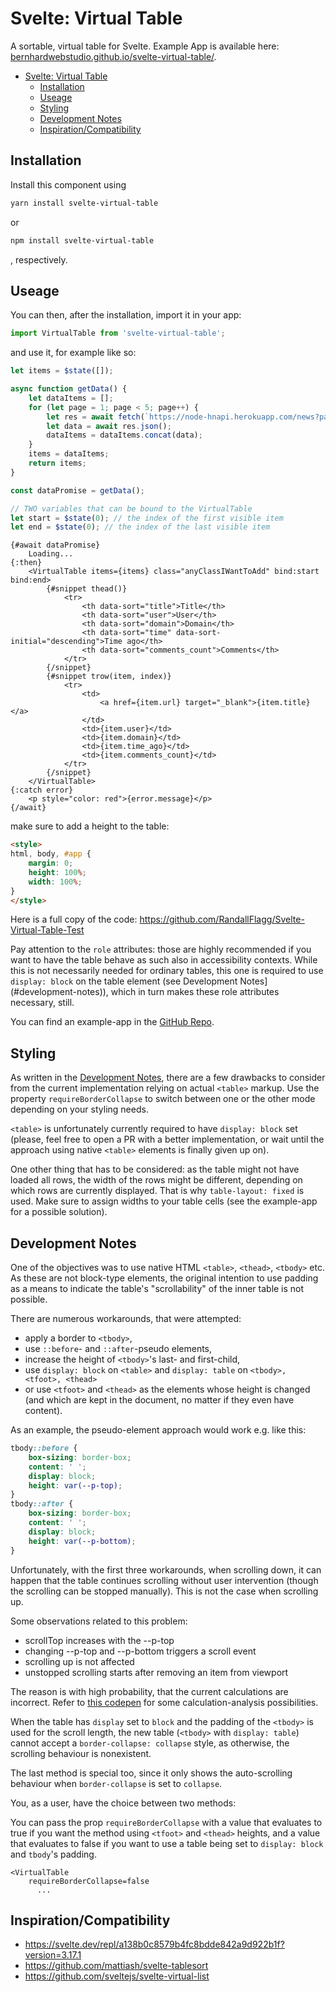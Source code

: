 # Svelte: Virtual Table

A sortable, virtual table for Svelte.
Example App is available here: [bernhardwebstudio.github.io/svelte-virtual-table/](https://bernhardwebstudio.github.io/svelte-virtual-table/).

- [Svelte: Virtual Table](#svelte-virtual-table)
	- [Installation](#installation)
	- [Useage](#useage)
	- [Styling](#styling)
	- [Development Notes](#development-notes)
	- [Inspiration/Compatibility](#inspirationcompatibility)

## Installation

Install this component using

```bash
yarn install svelte-virtual-table
```

or

```bash
npm install svelte-virtual-table
```

, respectively.

## Useage

You can then, after the installation, import it in your app:

```js
import VirtualTable from 'svelte-virtual-table';
```

and use it, for example like so:

```js
let items = $state([]);

async function getData() {
	let dataItems = [];
	for (let page = 1; page < 5; page++) {
		let res = await fetch(`https://node-hnapi.herokuapp.com/news?page=${page}`);
		let data = await res.json();
		dataItems = dataItems.concat(data);
	}
	items = dataItems;
	return items;
}

const dataPromise = getData();

// TWO variables that can be bound to the VirtualTable
let start = $state(0); // the index of the first visible item
let end = $state(0); // the index of the last visible item
```

```svelte
{#await dataPromise}
	Loading...
{:then}
	<VirtualTable items={items} class="anyClassIWantToAdd" bind:start bind:end>
		{#snippet thead()}
			<tr>
				<th data-sort="title">Title</th>
				<th data-sort="user">User</th>
				<th data-sort="domain">Domain</th>
				<th data-sort="time" data-sort-initial="descending">Time ago</th>
				<th data-sort="comments_count">Comments</th>
			</tr>
		{/snippet}
		{#snippet trow(item, index)}
			<tr>
				<td>
					<a href={item.url} target="_blank">{item.title}</a>
				</td>
				<td>{item.user}</td>
				<td>{item.domain}</td>
				<td>{item.time_ago}</td>
				<td>{item.comments_count}</td>
			</tr>
		{/snippet}
	</VirtualTable>
{:catch error}
	<p style="color: red">{error.message}</p>
{/await}
```

make sure to add a height to the table:
```html
<style>
html, body, #app {
    margin: 0;
    height: 100%;
    width: 100%;
}
</style>
```

Here is a full copy of the code: https://github.com/RandallFlagg/Svelte-Virtual-Table-Test

Pay attention to the `role` attributes: those are highly recommended if you want to have the table behave as such also in accessibility contexts.
While this is not necessarily needed for ordinary tables, this one is required to use `display: block` on the table element (see Development Notes](#development-notes)), which in turn makes these role attributes necessary, still.

You can find an example-app in the [GitHub Repo](https://github.com/BernhardWebstudio/svelte-virtual-table/tree/main/src/routes).

## Styling

As written in the [Development Notes](#development-notes), there are a few drawbacks to consider from the current implementation relying on actual `<table>` markup.
Use the property `requireBorderCollapse` to switch between one or the other mode depending on your styling needs.

`<table>` is unfortunately currently required to have `display: block` set (please, feel free to open a PR with a better implementation, or wait until the approach using native `<table>` elements is finally given up on).

One other thing that has to be considered: as the table might not have loaded all rows, the width of the rows might be different, depending on which rows are currently displayed. That is why `table-layout: fixed` is used.
Make sure to assign widths to your table cells (see the example-app for a possible solution).

## Development Notes

One of the objectives was to use native HTML `<table>`, `<thead>`, `<tbody>` etc.
As these are not block-type elements, the original intention to use padding as a means to indicate the table's "scrollability" of the inner table is not possible.

There are numerous workarounds, that were attempted:

- apply a border to `<tbody>`,
- use `::before`- and `::after`-pseudo elements,
- increase the height of `<tbody>`'s last- and first-child,
- use `display: block` on `<table>` and `display: table` on `<tbody>, <tfoot>, <thead>`
- or use `<tfoot>` and `<thead>` as the elements whose height is changed (and which are kept in the document, no matter if they even have content).

As an example, the pseudo-element approach would work e.g. like this:

```css
tbody::before {
	box-sizing: border-box;
	content: ' ';
	display: block;
	height: var(--p-top);
}
tbody::after {
	box-sizing: border-box;
	content: ' ';
	display: block;
	height: var(--p-bottom);
}
```

Unfortunately, with the first three workarounds, when scrolling down, it can happen that the table continues scrolling without user intervention (though the scrolling can be stopped manually).
This is not the case when scrolling up.

Some observations related to this problem:

- scrollTop increases with the --p-top
- changing --p-top and --p-bottom triggers a scroll event
- scrolling up is not affected
- unstopped scrolling starts after removing an item from viewport

The reason is with high probability, that the current calculations are incorrect. Refer to [this codepen](https://codepen.io/BernhardWebstudio/pen/NWggLyG) for some calculation-analysis possibilities.

When the table has `display` set to `block` and the padding of the `<tbody>` is used for the scroll length, the new table (`<tbody>` with `display: table`) cannot accept a `border-collapse: collapse` style, as otherwise, the scrolling behaviour is nonexistent.

The last method is special too, since it only shows the auto-scrolling behaviour when `border-collapse` is set to `collapse`.

You, as a user, have the choice between two methods:

You can pass the prop `requireBorderCollapse` with a value that evaluates to true if you want the method using `<tfoot>` and `<thead>` heights, and a value that evaluates to false if you want to use a table being set to `display: block` and `tbody`'s padding.

```svelte
<VirtualTable
    requireBorderCollapse=false
      ...
```

## Inspiration/Compatibility

- https://svelte.dev/repl/a138b0c8579b4fc8bdde842a9d922b1f?version=3.17.1
- https://github.com/mattiash/svelte-tablesort
- https://github.com/sveltejs/svelte-virtual-list
